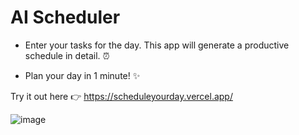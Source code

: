 <h1>AI Scheduler</h1>

- Enter your tasks for the day. This app will generate a productive schedule in detail. ⏰

- Plan your day in 1 minute! ✨

Try it out here 👉 https://scheduleyourday.vercel.app/

![image](https://github.com/erik-ksth/ai-scheduler/assets/74672970/99db15cb-ee68-46a6-86af-b0a26fbf4626)

